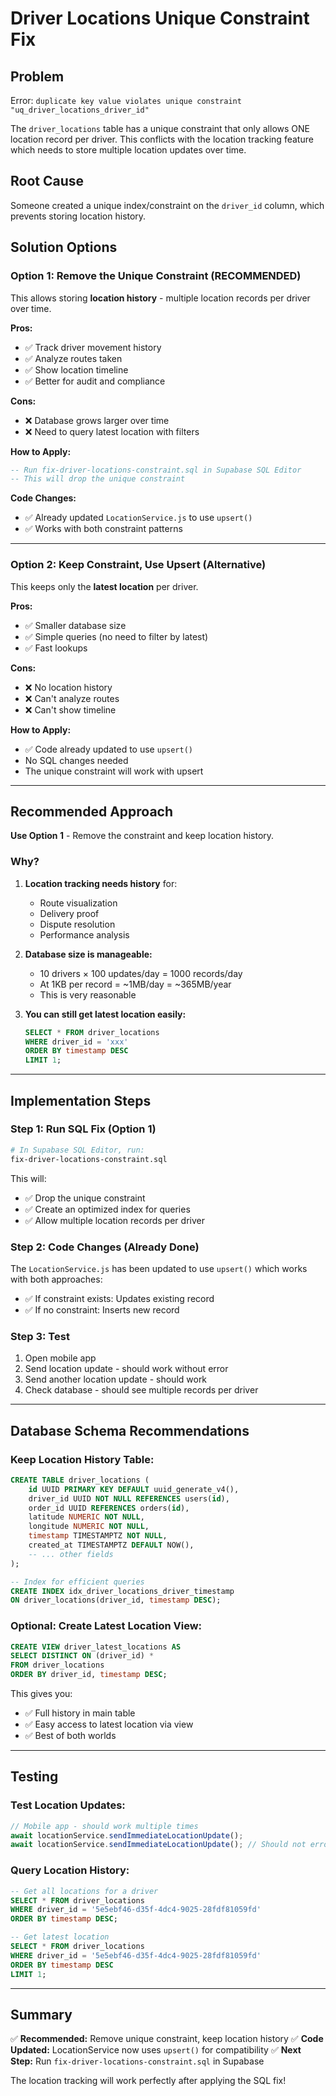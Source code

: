 # Driver Locations Unique Constraint Fix

## Problem

Error: `duplicate key value violates unique constraint "uq_driver_locations_driver_id"`

The `driver_locations` table has a unique constraint that only allows ONE location record per driver. This conflicts with the location tracking feature which needs to store multiple location updates over time.

## Root Cause

Someone created a unique index/constraint on the `driver_id` column, which prevents storing location history.

## Solution Options

### **Option 1: Remove the Unique Constraint (RECOMMENDED)**

This allows storing **location history** - multiple location records per driver over time.

**Pros:**

- ✅ Track driver movement history
- ✅ Analyze routes taken
- ✅ Show location timeline
- ✅ Better for audit and compliance

**Cons:**

- ❌ Database grows larger over time
- ❌ Need to query latest location with filters

**How to Apply:**

```sql
-- Run fix-driver-locations-constraint.sql in Supabase SQL Editor
-- This will drop the unique constraint
```

**Code Changes:**

- ✅ Already updated `LocationService.js` to use `upsert()`
- ✅ Works with both constraint patterns

---

### **Option 2: Keep Constraint, Use Upsert (Alternative)**

This keeps only the **latest location** per driver.

**Pros:**

- ✅ Smaller database size
- ✅ Simple queries (no need to filter by latest)
- ✅ Fast lookups

**Cons:**

- ❌ No location history
- ❌ Can't analyze routes
- ❌ Can't show timeline

**How to Apply:**

- ✅ Code already updated to use `upsert()`
- No SQL changes needed
- The unique constraint will work with upsert

---

## Recommended Approach

**Use Option 1** - Remove the constraint and keep location history.

### Why?

1. **Location tracking needs history** for:

   - Route visualization
   - Delivery proof
   - Dispute resolution
   - Performance analysis

2. **Database size is manageable:**

   - 10 drivers × 100 updates/day = 1000 records/day
   - At 1KB per record = ~1MB/day = ~365MB/year
   - This is very reasonable

3. **You can still get latest location easily:**
   ```sql
   SELECT * FROM driver_locations
   WHERE driver_id = 'xxx'
   ORDER BY timestamp DESC
   LIMIT 1;
   ```

---

## Implementation Steps

### Step 1: Run SQL Fix (Option 1)

```bash
# In Supabase SQL Editor, run:
fix-driver-locations-constraint.sql
```

This will:

- ✅ Drop the unique constraint
- ✅ Create an optimized index for queries
- ✅ Allow multiple location records per driver

### Step 2: Code Changes (Already Done)

The `LocationService.js` has been updated to use `upsert()` which works with both approaches:

- ✅ If constraint exists: Updates existing record
- ✅ If no constraint: Inserts new record

### Step 3: Test

1. Open mobile app
2. Send location update - should work without error
3. Send another location update - should work
4. Check database - should see multiple records per driver

---

## Database Schema Recommendations

### Keep Location History Table:

```sql
CREATE TABLE driver_locations (
    id UUID PRIMARY KEY DEFAULT uuid_generate_v4(),
    driver_id UUID NOT NULL REFERENCES users(id),
    order_id UUID REFERENCES orders(id),
    latitude NUMERIC NOT NULL,
    longitude NUMERIC NOT NULL,
    timestamp TIMESTAMPTZ NOT NULL,
    created_at TIMESTAMPTZ DEFAULT NOW(),
    -- ... other fields
);

-- Index for efficient queries
CREATE INDEX idx_driver_locations_driver_timestamp
ON driver_locations(driver_id, timestamp DESC);
```

### Optional: Create Latest Location View:

```sql
CREATE VIEW driver_latest_locations AS
SELECT DISTINCT ON (driver_id) *
FROM driver_locations
ORDER BY driver_id, timestamp DESC;
```

This gives you:

- ✅ Full history in main table
- ✅ Easy access to latest location via view
- ✅ Best of both worlds

---

## Testing

### Test Location Updates:

```javascript
// Mobile app - should work multiple times
await locationService.sendImmediateLocationUpdate();
await locationService.sendImmediateLocationUpdate(); // Should not error
```

### Query Location History:

```sql
-- Get all locations for a driver
SELECT * FROM driver_locations
WHERE driver_id = '5e5ebf46-d35f-4dc4-9025-28fdf81059fd'
ORDER BY timestamp DESC;

-- Get latest location
SELECT * FROM driver_locations
WHERE driver_id = '5e5ebf46-d35f-4dc4-9025-28fdf81059fd'
ORDER BY timestamp DESC
LIMIT 1;
```

---

## Summary

✅ **Recommended:** Remove unique constraint, keep location history
✅ **Code Updated:** LocationService now uses `upsert()` for compatibility
✅ **Next Step:** Run `fix-driver-locations-constraint.sql` in Supabase

The location tracking will work perfectly after applying the SQL fix!

